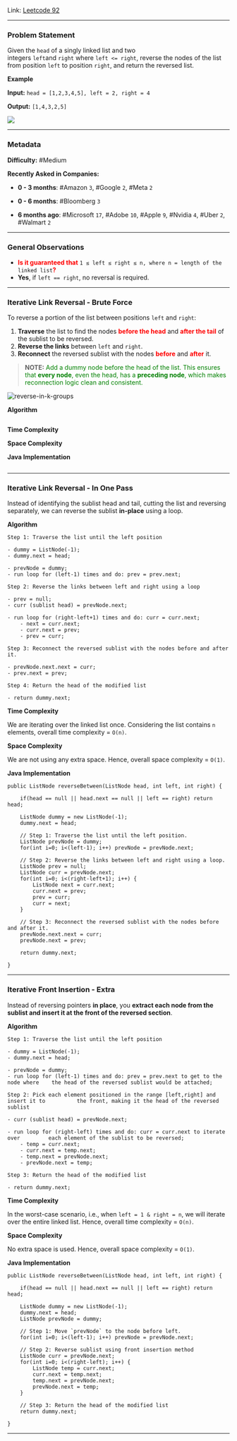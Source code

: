 
Link: [Leetcode 92](https://leetcode.com/problems/reverse-linked-list-ii/)

---
### Problem Statement

Given the `head` of a singly linked list and two integers `left`and `right` where `left <= right`, reverse the nodes of the list from position `left` to position `right`, and return the reversed list.

**Example**

**Input:** `head = [1,2,3,4,5], left = 2, right = 4`

**Output:** `[1,4,3,2,5]`

![](https://assets.leetcode.com/uploads/2021/02/19/rev2ex2.jpg)

---
### Metadata

**Difficulty:** #Medium 

**Recently Asked in Companies:**

- **0 - 3 months**: #Amazon `3`, #Google `2`, #Meta `2`

- **0 - 6 months**: #Bloomberg `3`

- **6 months ago**: #Microsoft `17`, #Adobe `10`, #Apple `9`, #Nvidia `4`, #Uber `2`, #Walmart `2`

---
### General Observations

- <span style="color:red;font-weight:bold;">Is it guaranteed that</span> `1 ≤ left ≤ right ≤ n, where n = length of the linked list`<span style="color:red;font-weight:bold;">?</span>
- **Yes**, if `left == right`, no reversal is required.

---
### Iterative Link Reversal - Brute Force

To reverse a portion of the list between positions `left` and `right`:

1. **Traverse** the list to find the nodes <span style="color:red;font-weight:bold">before the head</span> and <span style="color:red;font-weight:bold">after the tail</span> of the sublist to be reversed. 
2. **Reverse the links** between `left` and `right`.
3. **Reconnect** the reversed sublist with the nodes <span style="color:red;font-weight:bold">before</span> and <span style="color:red;font-weight:bold">after</span> it.

> **NOTE:** <span style="color:green;">Add a dummy node before the head of the list. This ensures that <strong>every node</strong>, even the head, has a <strong>preceding node</strong>, which makes reconnection logic clean and consistent.</span>

![reverse-in-k-groups](reverse-in-two-pass.png)

**Algorithm**

```
```

**Time Complexity**

**Space Complexity**

**Java Implementation**

```
```

---
### Iterative Link Reversal - In One Pass

Instead of identifying the sublist head and tail, cutting the list and reversing separately, we can reverse the sublist **in-place** using a loop.

**Algorithm**

```
Step 1: Traverse the list until the left position

- dummy = ListNode(-1);
- dummy.next = head;

- prevNode = dummy;
- run loop for (left-1) times and do: prev = prev.next;
```

```
Step 2: Reverse the links between left and right using a loop

- prev = null;
- curr (sublist head) = prevNode.next;

- run loop for (right-left+1) times and do: curr = curr.next;
	- next = curr.next;
	- curr.next = prev;
	- prev = curr;
```

```
Step 3: Reconnect the reversed sublist with the nodes before and after it.

- prevNode.next.next = curr;
- prev.next = prev;
```

```
Step 4: Return the head of the modified list

- return dummy.next;
```

**Time Complexity**

We are iterating over the linked list once. Considering the list contains `n` elements, overall time complexity = `O(n)`.

**Space Complexity**

We are not using any extra space. Hence, overall space complexity = `O(1)`.

**Java Implementation**

```
public ListNode reverseBetween(ListNode head, int left, int right) {

	if(head == null || head.next == null || left == right) return head;

	ListNode dummy = new ListNode(-1);
	dummy.next = head;

	// Step 1: Traverse the list until the left position.
	ListNode prevNode = dummy;
	for(int i=0; i<(left-1); i++) prevNode = prevNode.next;

	// Step 2: Reverse the links between left and right using a loop.
	ListNode prev = null;
	ListNode curr = prevNode.next;
	for(int i=0; i<(right-left+1); i++) {
		ListNode next = curr.next;
		curr.next = prev;
		prev = curr;
		curr = next;
	}

	// Step 3: Reconnect the reversed sublist with the nodes before and after it.
	prevNode.next.next = curr;
	prevNode.next = prev;

	return dummy.next;

}
```

---
### Iterative Front Insertion - Extra

Instead of reversing pointers **in place**, you **extract each node from the sublist and insert it at the front of the reversed section**.

**Algorithm**

```
Step 1: Traverse the list until the left position

- dummy = ListNode(-1);
- dummy.next = head;

- prevNode = dummy;
- run loop for (left-1) times and do: prev = prev.next to get to the node where    the head of the reversed sublist would be attached;
```

```
Step 2: Pick each element positioned in the range [left,right] and insert it to          the front, making it the head of the reversed sublist 

- curr (sublist head) = prevNode.next;

- run loop for (right-left) times and do: curr = curr.next to iterate over         each element of the sublist to be reversed;
	- temp = curr.next;
	- curr.next = temp.next;
	- temp.next = prevNode.next;
	- prevNode.next = temp;
```

```
Step 3: Return the head of the modified list

- return dummy.next;
```

**Time Complexity**

In the worst-case scenario, i.e., when `left = 1 & right = n`, we will iterate over the entire linked list. Hence, overall time complexity = `O(n)`.

**Space Complexity**

No extra space is used. Hence, overall space complexity = `O(1)`.

**Java Implementation**

```
public ListNode reverseBetween(ListNode head, int left, int right) {

	if(head == null || head.next == null || left == right) return head;

	ListNode dummy = new ListNode(-1);
	dummy.next = head;
	ListNode prevNode = dummy;

	// Step 1: Move `prevNode` to the node before left.
	for(int i=0; i<(left-1); i++) prevNode = prevNode.next;

	// Step 2: Reverse sublist using front insertion method
	ListNode curr = prevNode.next;
	for(int i=0; i<(right-left); i++) {
		ListNode temp = curr.next;
		curr.next = temp.next;
		temp.next = prevNode.next;
		prevNode.next = temp;
	}

	// Step 3: Return the head of the modified list
	return dummy.next;

}
```

---